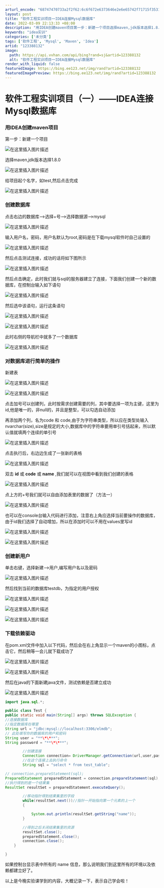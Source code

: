 ```yaml
---
arturl_encode: "68747470733a2f2f62:6c6f672e6373646e2e6e65742f71715f35313937333032352f:61727469636c652f64657461696c732f313233333838313332"
layout: post
title: "软件工程实训项目一IDEA连接Mysql数据库"
date: 2022-03-09 22:13:33 +08:00
description: "用IDEA创建maven项目第一步：新建一个项目选择maven,jdk版本选择1.8.0给项目起个名"
keywords: "idea实训"
categories: ['未分类']
tags: ['软件工程', 'Mysql', 'Maven', 'Idea']
artid: "123388132"
image:
  path: https://api.vvhan.com/api/bing?rand=sj&artid=123388132
  alt: "软件工程实训项目一IDEA连接Mysql数据库"
render_with_liquid: false
featuredImage: https://bing.ee123.net/img/rand?artid=123388132
featuredImagePreview: https://bing.ee123.net/img/rand?artid=123388132
---
```


# 软件工程实训项目（一）——IDEA连接Mysql数据库

### 用IDEA创建maven项目

第一步：新建一个项目
  
![在这里插入图片描述](https://i-blog.csdnimg.cn/blog_migrate/8ebc66b8469e0ee9553cf54e92eaa611.png)
  
选择maven,jdk版本选择1.8.0
  
![在这里插入图片描述](https://i-blog.csdnimg.cn/blog_migrate/a5c0aa9d41ac6b3f5def550296d4a9aa.png)
  
给项目起个名字，如test,然后点击完成
  
![在这里插入图片描述](https://i-blog.csdnimg.cn/blog_migrate/765f08458c8582dd4917e3e55dd710b9.png)

### 创建数据库

点击右边的数据库—>选择+号—>选择数据源—>mysql
  
![在这里插入图片描述](https://i-blog.csdnimg.cn/blog_migrate/6c43d15c5f7313e84a5367af4c0d7dfa.png)
  
输入用户名，密码，用户名默认为root,密码是在下载mysql软件时自己设置的
  
![在这里插入图片描述](https://i-blog.csdnimg.cn/blog_migrate/5609f0393e2d461b2504a010b1d641f7.png)
  
然后点击测试连接，成功的话将如下图所示
  
![在这里插入图片描述](https://i-blog.csdnimg.cn/blog_migrate/0dd285b1af3065e9c4d1853e01e39fee.png)

然后点击确定，此时我们就与sql的服务器建立了连接，下面我们创建一个新的数据库，在控制台输入如下语句
  
![在这里插入图片描述](https://i-blog.csdnimg.cn/blog_migrate/34da7724654c04f9cb83f09eefb48306.png)

然后选中该语句，运行这条语句
  
![在这里插入图片描述](https://i-blog.csdnimg.cn/blog_migrate/4f2487f4363cd254e43e2bb5e8e0f386.png)
  
![在这里插入图片描述](https://i-blog.csdnimg.cn/blog_migrate/6f69f82c978f0ecd594c0ab882e08641.png)
  
此时右侧的导航栏中就多了一个数据库
  
![在这里插入图片描述](https://i-blog.csdnimg.cn/blog_migrate/47780c891600cb8fec480aa826f92fd2.png)

### 对数据库进行简单的操作

新建表
  
![在这里插入图片描述](https://i-blog.csdnimg.cn/blog_migrate/4c557e7921687bc740ddfbcc34484240.png)
  
![在这里插入图片描述](https://i-blog.csdnimg.cn/blog_migrate/42b81662565eb717b1d02bd208ead18f.png)
  
点击加号可以创建列，此时按需求创建需要的列，其中要选择一项为主键，这里为id,他是唯一的，非null的，并且是整型，可以勾选自动添加
  
再添加两个列，名为code 和 code,由于为字符串类型，所以应在类型处输入nvarchar(size),size是规定的大小,数据库中的字符串要用单引号括起来，所以默认值就填两个连续的单引号
  
![在这里插入图片描述](https://i-blog.csdnimg.cn/blog_migrate/9cbdeb488306c53f3d8d48deadcf91a2.png)
  
点击执行后，右边边生成了一张新的表格
  
![在这里插入图片描述](https://i-blog.csdnimg.cn/blog_migrate/b9c99b0e654563837f69c634a9174991.png)
  
双击
**id**
或
**code**
或
**name**
,我们就可以在视图中看到我们创建的表格
  
![在这里插入图片描述](https://i-blog.csdnimg.cn/blog_migrate/fc40ed3370dec5a1d90f4ecb0cbcc41d.png)
  
点上方的+号我们就可以自由添加表里的数据了（方法一）
  
![在这里插入图片描述](https://i-blog.csdnimg.cn/blog_migrate/f9a53fe08011cc91672c070032aeea44.png)
  
也可以在console台输入代码进行添加，注意右上角应选择当前要操作的数据库，由于id我们选择了自动增加，所以在添加时可以不用在values里写id
  
![在这里插入图片描述](https://i-blog.csdnimg.cn/blog_migrate/e2deaf55e7cab245b8425f4c4d531f57.png)
  
![在这里插入图片描述](https://i-blog.csdnimg.cn/blog_migrate/17ae2df7c4261a6df4b332c5d16e401e.png)

### 创建新用户

单击右键，选择新建–>用户,编写用户名以及密码
  
![在这里插入图片描述](https://i-blog.csdnimg.cn/blog_migrate/498c7773576f5390f63cb3d93287369f.png)
  
然后找到当前的数据库testdb，为指定的用户授权
  
![在这里插入图片描述](https://i-blog.csdnimg.cn/blog_migrate/adff546d2d62b222c4c2f77480072566.png)
  
![在这里插入图片描述](https://i-blog.csdnimg.cn/blog_migrate/03c1c0e6c186f56ffa98f4aec8e511e4.png)
  
![在这里插入图片描述](https://i-blog.csdnimg.cn/blog_migrate/0cfff57226029fe61ef347b7e8c6ef18.png)

### 下载依赖驱动

在pom.xml文件中加入以下代码，然后会在右上角显示一个maven的小图标，点击它，然后稍等一会儿就下载成功了
  
![在这里插入图片描述](https://i-blog.csdnimg.cn/blog_migrate/cb62e3ba85a0ea6ff428de6f8d4ab0b6.png)
  
![在这里插入图片描述](https://i-blog.csdnimg.cn/blog_migrate/128a25e6abef852e50af3644a158af1a.png)
  
然后在java的下面新建java文件，测试依赖是否建立成功
  
![在这里插入图片描述](https://i-blog.csdnimg.cn/blog_migrate/243b43b7e1b0d4b2d27280c84369aa29.png)

```java
import java.sql.*;

public class Test {
public static void main(String[] args) throws SQLException {
//连接数据库
//指定数据库在哪里
String url = "jdbc:mysql://localhost:3306/elmdb";
// 此处填写你的数据库的用户和密码
String user = "**\*\***";
String password = "**\*\***";

        //创建连接
        Connection connection= DriverManager.getConnection(url,user,password);
        //在这个连接上去执行命令
        String sql = "select * from test_table";

// connection.prepareStatement(sql);
PreparedStatement preparedStatement = connection.prepareStatement(sql);
//执行得到的是一个结果集
ResultSet resultSet = preparedStatement.executeQuery();

        //移动指针得到结果集里的字段
        while(resultSet.next())//指针一开始指向第一个元素的上一个
        {

            System.out.println(resultSet.getString("name"));
        }

        //得到之后关闭结果集里的资源
        resultSet.close();
        preparedStatement.close();
        connection.close();
    }

}

```

如果控制台显示表中所有的 name 信息，那么说明我们到这里所有的环境以及依赖都建立好了。
  
以上是今晚实验课学到的内容，大概记录一下，表示自己学会啦！